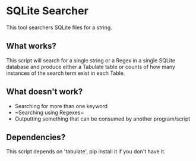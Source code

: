 # SQLite Searcher

This tool searchers SQLite files for a string.

## What works?

This script will search for a single string or a Regex in a single SQLite database and produce either a Tabulate table or counts of how many instances of the search term exist in each Table.

## What doesn't work?

- Searching for more than one keyword
- ~Searching using Regexes~
- Outputting something that can be consumed by another program/script

## Dependencies?

This script depends on 'tabulate', pip install it if you don't have it.

